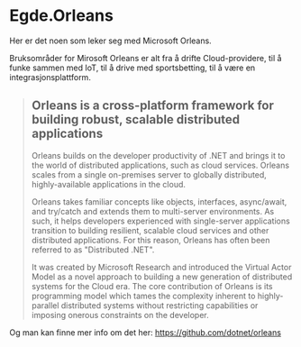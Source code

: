 # Egde.Orleans
Her er det noen som leker seg med Microsoft Orleans.

Bruksområder for Mirosoft Orleans er alt fra å drifte Cloud-providere, til å funke sammen med IoT, til å drive med sportsbetting, til å være en integrasjonsplattform.

>## Orleans is a cross-platform framework for building robust, scalable distributed applications
>Orleans builds on the developer productivity of .NET and brings it to the world of distributed applications, such as cloud services. Orleans scales from a single on-premises server to globally distributed, highly-available applications in the cloud.
>
>Orleans takes familiar concepts like objects, interfaces, async/await, and try/catch and extends them to multi-server environments. As such, it helps developers experienced with single-server applications transition to building resilient, scalable cloud services and other distributed applications. For this reason, Orleans has often been referred to as "Distributed .NET".
>
>It was created by Microsoft Research and introduced the Virtual Actor Model as a novel approach to building a new generation of distributed systems for the Cloud era. The core contribution of Orleans is its programming model which tames the complexity inherent to highly-parallel distributed systems without restricting capabilities or imposing onerous constraints on the developer.

Og man kan finne mer info om det her: https://github.com/dotnet/orleans 
